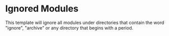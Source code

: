 # Ignored Modules
This template will ignore all modules under directories that contain the word "ignore", "archive" or any directory that begins with a period.